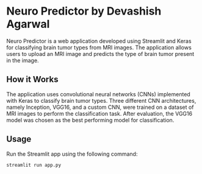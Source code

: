 # Neuro Predictor by Devashish Agarwal
Neuro Predictor is a web application developed using Streamlit and Keras for classifying brain tumor types from MRI images. The application allows users to upload an MRI image and predicts the type of brain tumor present in the image.

## How it Works

The application uses convolutional neural networks (CNNs) implemented with Keras to classify brain tumor types. Three different CNN architectures, namely Inception, VGG16, and a custom CNN, were trained on a dataset of MRI images to perform the classification task. After evaluation, the VGG16 model was chosen as the best performing model for classification.

## Usage

Run the Streamlit app using the following command:

```bash
streamlit run app.py
